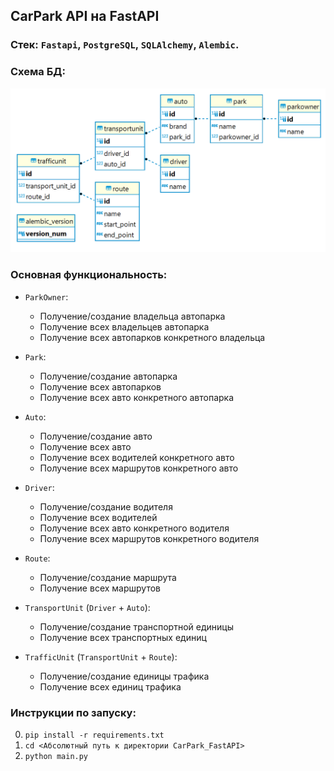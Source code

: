 ## CarPark API на FastAPI

### Стек: `Fastapi`, `PostgreSQL`, `SQLAlchemy`, `Alembic`.

### Схема БД:
![img.png](readme_static%2Fimg.png)

### Основная функциональность:
- `ParkOwner`:
    - Получение/создание владельца автопарка
    - Получение всех владельцев автопарка
    - Получение всех автопарков конкретного владельца
- `Park`:
    - Получение/создание автопарка
    - Получение всех автопарков
    - Получение всех авто конкретного автопарка
- `Auto`:
    - Получение/создание авто
    - Получение всех авто
    - Получение всех водителей конкретного авто
    - Получение всех маршрутов конкретного авто
- `Driver`:
    - Получение/создание водителя
    - Получение всех водителей
    - Получение всех авто конкретного водителя
    - Получение всех маршрутов конкретного водителя
- `Route`:
    - Получение/создание маршрута
    - Получение всех маршрутов


- `TransportUnit` (`Driver` + `Auto`):
    - Получение/создание транспортной единицы
    - Получение всех транспортных единиц


- `TrafficUnit` (`TransportUnit` + `Route`):
    - Получение/создание единицы трафика
    - Получение всех единиц трафика

### Инструкции по запуску:
0. `pip install -r requirements.txt`
1. `cd <Абсолютный путь к директории CarPark_FastAPI>`
2.  `python main.py`
